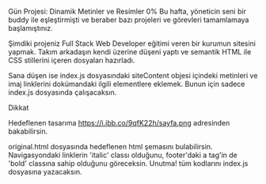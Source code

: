 Gün Projesi: Dinamik Metinler ve Resimler
0%
Bu hafta, yöneticin seni bir buddy ile eşleştirmişti ve beraber bazı projeleri ve görevleri tamamlamaya başlamıştınız.

Şimdiki projeniz Full Stack Web Developer eğitimi veren bir kurumun sitesini yapmak. Takım arkadaşın kendi üzerine düşeni yaptı ve semantik HTML ile CSS stillerini içeren dosyaları hazırladı.

Sana düşen ise index.js dosyasındaki siteContent objesi içindeki metinleri ve imaj linklerini dokümandaki ilgili elementlere eklemek. Bunun için sadece index.js dosyasında çalışacaksın.

Dikkat

Hedeflenen tasarıma https://i.ibb.co/9qfK22h/sayfa.png adresinden bakabilirsin.

original.html dosyasında hedeflenen html şemasını bulabilirsin. Navigasyondaki linklerin 'italic' classı olduğunu, footer'daki a tag'in de 'bold' classına sahip olduğunu göreceksin. Unutma! tüm kodlarını index.js dosyasına yazacaksın.